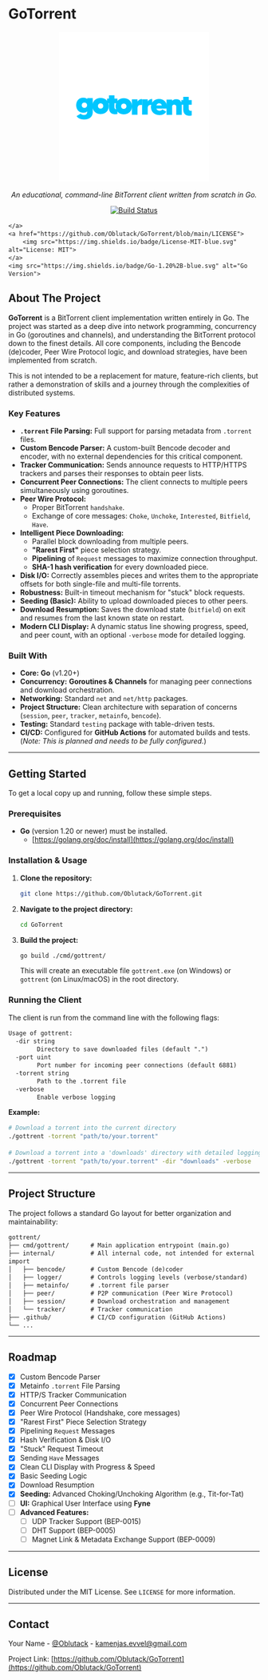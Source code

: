 # GoTorrent
    
<p align="center">
  <!-- Ažurirani link do tvog logo.png fajla u assets folderu -->
  <img src="https://raw.githubusercontent.com/Oblutack/GoTorrent/main/assets/logo.png" alt="GoTorrent Logo" width="300"/>
</p>
<p align="center">
  <em>An educational, command-line BitTorrent client written from scratch in Go.</em>
</p>
<p align="center">
    <!-- Linkovi za bedževe su već bili ispravni, samo potvrđujemo -->
    <a href="https://github.com/Oblutack/GoTorrent/actions/workflows/go.yml">
        <img src="https://github.com/Oblutack/GoTorrent/actions/workflows/go.yml/badge.svg" alt="Build Status">
    </a>
    
    </a>
    <a href="https://github.com/Oblutack/GoTorrent/blob/main/LICENSE">
        <img src="https://img.shields.io/badge/License-MIT-blue.svg" alt="License: MIT">
    </a>
    <img src="https://img.shields.io/badge/Go-1.20%2B-blue.svg" alt="Go Version">
</p>

## About The Project

**GoTorrent** is a BitTorrent client implementation written entirely in Go. The project was started as a deep dive into network programming, concurrency in Go (goroutines and channels), and understanding the BitTorrent protocol down to the finest details. All core components, including the Bencode (de)coder, Peer Wire Protocol logic, and download strategies, have been implemented from scratch.

This is not intended to be a replacement for mature, feature-rich clients, but rather a demonstration of skills and a journey through the complexities of distributed systems.

### Key Features

-   **`.torrent` File Parsing:** Full support for parsing metadata from `.torrent` files.
-   **Custom Bencode Parser:** A custom-built Bencode decoder and encoder, with no external dependencies for this critical component.
-   **Tracker Communication:** Sends announce requests to HTTP/HTTPS trackers and parses their responses to obtain peer lists.
-   **Concurrent Peer Connections:** The client connects to multiple peers simultaneously using goroutines.
-   **Peer Wire Protocol:**
    -   Proper BitTorrent `handshake`.
    -   Exchange of core messages: `Choke`, `Unchoke`, `Interested`, `Bitfield`, `Have`.
-   **Intelligent Piece Downloading:**
    -   Parallel block downloading from multiple peers.
    -   **"Rarest First"** piece selection strategy.
    -   **Pipelining** of `Request` messages to maximize connection throughput.
    -   **SHA-1 hash verification** for every downloaded piece.
-   **Disk I/O:** Correctly assembles pieces and writes them to the appropriate offsets for both single-file and multi-file torrents.
-   **Robustness:** Built-in timeout mechanism for "stuck" block requests.
-   **Seeding (Basic):** Ability to upload downloaded pieces to other peers.
-   **Download Resumption:** Saves the download state (`bitfield`) on exit and resumes from the last known state on restart.
-   **Modern CLI Display:** A dynamic status line showing progress, speed, and peer count, with an optional `-verbose` mode for detailed logging.

### Built With

-   **Core:** **Go** (v1.20+)
-   **Concurrency:** **Goroutines & Channels** for managing peer connections and download orchestration.
-   **Networking:** Standard `net` and `net/http` packages.
-   **Project Structure:** Clean architecture with separation of concerns (`session`, `peer`, `tracker`, `metainfo`, `bencode`).
-   **Testing:** Standard `testing` package with table-driven tests.
-   **CI/CD:** Configured for **GitHub Actions** for automated builds and tests. (*Note: This is planned and needs to be fully configured.*)

---

## Getting Started

To get a local copy up and running, follow these simple steps.

### Prerequisites

-   **Go** (version 1.20 or newer) must be installed.
    -   [https://golang.org/doc/install](https://golang.org/doc/install)

### Installation & Usage

1.  **Clone the repository:**
    ```sh
    git clone https://github.com/Oblutack/GoTorrent.git
    ```

2.  **Navigate to the project directory:**
    ```sh
    cd GoTorrent
    ```

3.  **Build the project:**
    ```sh
    go build ./cmd/gottrent/
    ```
    This will create an executable file `gottrent.exe` (on Windows) or `gottrent` (on Linux/macOS) in the root directory.

### Running the Client

The client is run from the command line with the following flags:

```
Usage of gottrent:
  -dir string
        Directory to save downloaded files (default ".")
  -port uint
        Port number for incoming peer connections (default 6881)
  -torrent string
        Path to the .torrent file
  -verbose
        Enable verbose logging
```

**Example:**
```sh
# Download a torrent into the current directory
./gottrent -torrent "path/to/your.torrent"

# Download a torrent into a 'downloads' directory with detailed logging
./gottrent -torrent "path/to/your.torrent" -dir "downloads" -verbose
```

---

## Project Structure

The project follows a standard Go layout for better organization and maintainability:

```
gottrent/
├── cmd/gottrent/      # Main application entrypoint (main.go)
├── internal/          # All internal code, not intended for external import
│   ├── bencode/       # Custom Bencode (de)coder
│   ├── logger/        # Controls logging levels (verbose/standard)
│   ├── metainfo/      # .torrent file parser
│   ├── peer/          # P2P communication (Peer Wire Protocol)
│   ├── session/       # Download orchestration and management
│   └── tracker/       # Tracker communication
├── .github/           # CI/CD configuration (GitHub Actions)
└── ...
```

---

## Roadmap

-   [x] Custom Bencode Parser
-   [x] Metainfo `.torrent` File Parsing
-   [x] HTTP/S Tracker Communication
-   [x] Concurrent Peer Connections
-   [x] Peer Wire Protocol (Handshake, core messages)
-   [x] "Rarest First" Piece Selection Strategy
-   [x] Pipelining `Request` Messages
-   [x] Hash Verification & Disk I/O
-   [x] "Stuck" Request Timeout
-   [x] Sending `Have` Messages
-   [x] Clean CLI Display with Progress & Speed
-   [x] Basic Seeding Logic
-   [x] Download Resumption
-   [x] **Seeding:** Advanced Choking/Unchoking Algorithm (e.g., Tit-for-Tat)
-   [ ] **UI:** Graphical User Interface using **Fyne**
-   [ ] **Advanced Features:**
    -   [ ] UDP Tracker Support (BEP-0015)
    -   [ ] DHT Support (BEP-0005)
    -   [ ] Magnet Link & Metadata Exchange Support (BEP-0009)

---

## License

Distributed under the MIT License. See `LICENSE` for more information.

---

## Contact

Your Name - [@Oblutack](https://github.com/Oblutack) - kamenjas.evvel@gmail.com

Project Link: [https://github.com/Oblutack/GoTorrent](https://github.com/Oblutack/GoTorrent)
